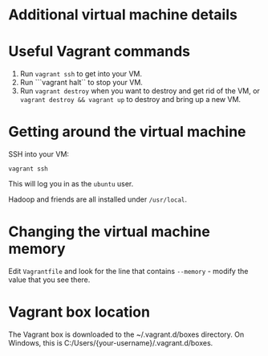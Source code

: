 Additional virtual machine details
==================================


# Useful Vagrant commands

1. Run ```vagrant ssh``` to get into your VM.
2. Run ```vagrant halt`` to stop your VM.
3. Run ```vagrant destroy``` when you want to destroy and get rid of the VM, or
```vagrant destroy && vagrant up``` to destroy and bring up a new VM.

# Getting around the virtual machine

SSH into your VM:

```vagrant ssh```

This will log you in as the `ubuntu` user.

Hadoop and friends are all installed under `/usr/local`.


# Changing the virtual machine memory

Edit `Vagrantfile` and look for the line that contains `--memory` - modify
the value that you see there.

# Vagrant box location
The Vagrant box is downloaded to the ~/.vagrant.d/boxes directory. On Windows, this is C:/Users/{your-username}/.vagrant.d/boxes.

